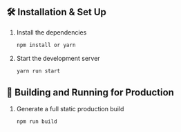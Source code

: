 ## 🛠 Installation & Set Up

1. Install the dependencies

   ```sh
   npm install or yarn
   ```

2. Start the development server

   ```sh
   yarn run start
   ```

## 🚀 Building and Running for Production

1. Generate a full static production build

   ```sh
   npm run build
   ```

